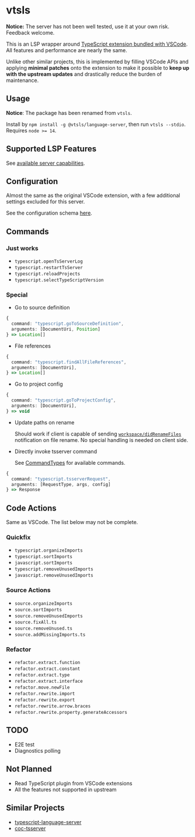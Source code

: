 # vtsls

**Notice:** The server has not been well tested, use it at your own risk. Feedback welcome.

This is an LSP wrapper around [TypeScript extension bundled with VSCode](https://github.com/microsoft/vscode/tree/838b48504cd9a2338e2ca9e854da9cec990c4d57/extensions/typescript-language-features). All features and performance are nearly the same.

Unlike other similar projects, this is implemented by filling VSCode APIs and applying **minimal patches** onto the extension to make it possible to **keep up with the upstream updates** and drastically reduce the burden of maintenance.

## Usage

**Notice**: The package has been renamed from `vtsls`.

Install by `npm install -g @vtsls/language-server`, then run `vtsls --stdio`. Requires `node >= 14`.

## Supported LSP Features

See [available server capabilities](./packages/server/src/capabilities.ts).

## Configuration

Almost the same as the original VSCode extension, with a few additional settings excluded for this server.

See the configuration schema [here](./packages/service/configuration.schema.json).

## Commands

### Just works

- `typescript.openTsServerLog`
- `typescript.restartTsServer`
- `typescript.reloadProjects`
- `typescript.selectTypeScriptVersion`

### Special

- Go to source definition

```typescript
{
  command: "typescript.goToSourceDefinition",
  arguments: [DocumentUri, Position]
} => Location[]
```

- File references

```typescript
{
  command: "typescript.findAllFileReferences",
  arguments: [DocumentUri],
} => Location[]
```

- Go to project config

```typescript
{
  command: "typescript.goToProjectConfig",
  arguments: [DocumentUri],
} => void
```

- Update paths on rename

  Should work if client is capable of sending [`workspace/didRenameFiles`](https://microsoft.github.io/language-server-protocol/specifications/lsp/3.17/specification/#workspace_didRenameFiles) notification on file rename. No special handling is needed on client side.

- Directly invoke tsserver command

  See [CommandTypes](https://github.com/microsoft/TypeScript/blob/f6628a4573cd37c26912f78de3d08cd1dbf687a5/lib/protocol.d.ts) for available commands.

```typescript
{
  command: "typescript.tsserverRequest",
  arguments: [RequestType, args, config]
} => Response
```

## Code Actions

Same as VSCode. The list below may not be complete.

### Quickfix

- `typescript.organizeImports`
- `typescript.sortImports`
- `javascript.sortImports`
- `typescript.removeUnusedImports`
- `javascript.removeUnusedImports`

### Source Actions

- `source.organizeImports`
- `source.sortImports`
- `source.removeUnusedImports`
- `source.fixAll.ts`
- `source.removeUnused.ts`
- `source.addMissingImports.ts`

### Refactor

- `refactor.extract.function`
- `refactor.extract.constant`
- `refactor.extract.type`
- `refactor.extract.interface`
- `refactor.move.newFile`
- `refactor.rewrite.import`
- `refactor.rewrite.export`
- `refactor.rewrite.arrow.braces`
- `refactor.rewrite.property.generateAccessors`

## TODO

- E2E test
- Diagnostics polling

## Not Planned

- Read TypeScript plugin from VSCode extensions
- All the features not supported in upstream

## Similar Projects

- [typescript-language-server](https://github.com/typescript-language-server/typescript-language-server)
- [coc-tsserver](https://github.com/neoclide/coc-tsserver)
